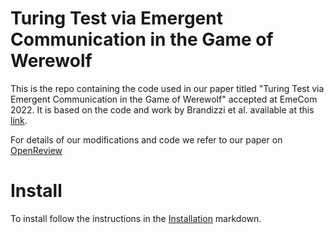 # Turing Test via Emergent Communication in the Game of Werewolf

This is the repo containing the code used in our paper titled "Turing Test via Emergent Communication in the Game of Werewolf" accepted at EmeCom 2022. It is based on the code and work by Brandizzi et al. available at this [link](https://github.com/nicofirst1/rl_werewolf).

For details of our modifications and code we refer to our paper on [OpenReview](https://openreview.net/forum?id=B4xM-Qb0mbq)

# Install

To install follow the instructions in the [Installation](Resources/MarkDowns/Installation.md) markdown.
